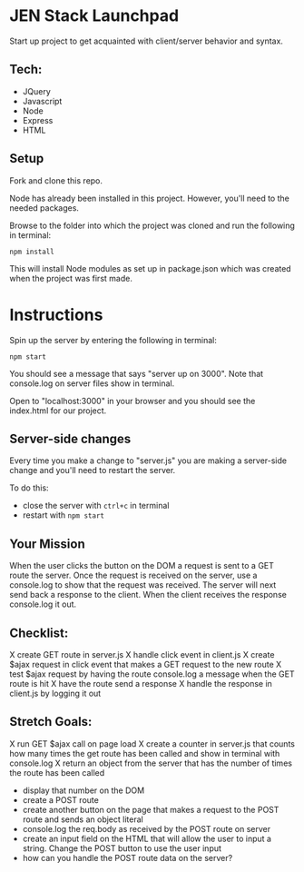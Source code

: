 JEN Stack Launchpad
===

Start up project to get acquainted with client/server behavior and syntax.

Tech:
---

- JQuery
- Javascript
- Node
- Express
- HTML

Setup
---

Fork and clone this repo. 

Node has already been installed in this project. However, you'll need to the needed packages. 

Browse to the folder into which the project was cloned and run the following in terminal:

```npm install```

This will install Node modules as set up in package.json which was created when the project was first made.

Instructions
===

Spin up the server by entering the following in terminal:

```npm start```

You should see a message that says "server up on 3000". Note that console.log on server files show in terminal.

Open to "localhost:3000" in your browser and you should see the index.html for our project.

Server-side changes
---

Every time you make a change to "server.js" you are making a server-side change and you'll need to restart the server.

To do this:

- close the server with ```ctrl+c``` in terminal 
- restart with ```npm start```

Your Mission
---

When the user clicks the button on the DOM a request is sent to a GET route the server. Once the request is received on the server, use a console.log to show that the request was received. The server will next send back a response to the client. When the client receives the response console.log it out.

Checklist:
---
X create GET route in server.js
X handle click event in client.js
X create $ajax request in click event that makes a GET request to the new route
X test $ajax request by having the route console.log a message when the GET route is hit
X have the route send a response
X handle the response in client.js by logging it out

Stretch Goals:
---

X run GET $ajax call on page load
X create a counter in server.js that counts how many times the get route has been called and show in terminal with console.log
X return an object from the server that has the number of times the route has been called
- display that number on the DOM
- create a POST route
- create another button on the page that makes a request to the POST route and sends an object literal
- console.log the req.body as received by the POST route on server
- create an input field on the HTML that will allow the user to input a string. Change the POST button to use the user input
- how can you handle the POST route data on the server?